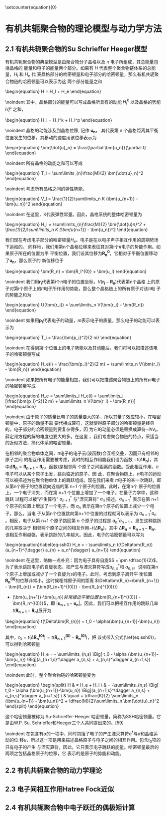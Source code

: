 \setcounter{equation}{0}

# 有机共轭聚合物的理论模型与动力学方法

## 2.1 有机共轭聚合物的Su Schrieffer Heeger模型

有机共轭聚合物的典型模型是由聚合物分子晶格以及 $\pi$ 电子所组成，其总能量包括晶格的
能量和电子的能量两个部分。如果有 $H$ 代表整个聚合物链体系的总能量，$H_l$ 和 $H_e$ 代
表晶格部分的哈密顿量和电子部分的哈密顿量，那么有机共轭聚合物链的哈密顿量可以表示为这
两个部分能量之和

\begin{equation}
H = H_l + H_e
\end{equation}

\noindent
其中，晶格部分的能量可以写成晶格所具有的动能 $H_l^k$ 以及晶格的势能 $H_l^p$ 之和，

\begin{equation}
H_l = H_l^k + H_l^p
\end{equation}

\noindent
晶格的动能涉及到晶格位移, 记作 $\bm{u_n}$， 其代表第 n
个晶格距离其平衡位置发生的位移。其移动的速度用该位移表示为 

\begin{equation}
\bm{\dot{u}_n} = \frac{\partial \bm{u_n}}{\partial t}
\end{equation}

\noindent
所有晶格的动能之和可以写成

\begin{equation}
T_l = \sum\limits_{n}\frac{M}{2} \bm{\dot{u}_n}^2
\end{equation}

\noindent
考虑所有晶格之间的弹性势能，

\begin{equation}
V_l = \frac{1}{2}\sum\limits_n K (\bm{u_{n+1}} - \bm{u_n})^2
\end{equation}

\noindent
在这里，K代表弹性常量。因此，晶格系统的整体哈密顿量为

\begin{equation}
H_l = \sum\limits_{n}\frac{M}{2} \bm{\dot{u}_n}^2 + \frac{1}{2}\sum\limits_n K
(\bm{u_{n+1}} - \bm{u_n})^2
\end{equation}

我们现在考虑电子部分的哈密顿量$H_e$。电子是在以电子声子相互作用的周期势场下运动的。
同样地，我们用第n个晶格位移来表征其对第i个$\pi$电子的势能作用。如果原子所在的位置为平
平衡位置，我们设其位移为$\bm{R_n^{0}}$，它相对于平衡位置移动了$\bm{u_n}$，那么原子的
新位移位于

\begin{equation}
\bm{R_n} = \bm{R_l^{0}} + \bm{u_l}
\end{equation}

\noindent
我们用$\bm{r_i}$代表第i个$\pi$电子的位置坐标，$V(\bm{r_i} - \bm{R_n})$代表第n个晶格
上的原子对第i个原子上的$\pi$电子所作用的势能，那么整个晶格链上的所有原子对该$\pi$电
子的势能之和为

\begin{equation}
U(\bm{r_i}) = \sum\limits_n V(\bm{r_i} - \bm{R_n})
\end{equation}

\noindent
如果用$\bm{p_i}$代表电子的动量，$m$表示电子的质量，那么电子的动能可以表示为

\begin{equation}
T_i = \frac{\bm{p_i}^2}{2 m}
\end{equation}

\noindent
在得到第i个位置上的电子势能以及其动能后，我们将可以把描述该电子的哈密顿量写成

\begin{equation}
H_e(i) = \frac{\bm{p_i}^2}{2 m} + \sum\limits_n V(\bm{r_i} - \bm{R_n})
\end{equation}

\noindent
如果把所有电子的能量相加，我们可以把描述聚合物链上的所有$pi$电子的哈密顿量写成

\begin{equation}
H_e = \sum\limits_i H_e(i) = \sum\limits_i [\frac{\bm{p_i}^2}{2 m} + \sum\limits_n
V(\bm{r_i} - \bm{R_n})]
\end{equation}

\noindent
由于原子的质量比电子的质量要大的多，所以其量子效应较小，在哈密顿量中，原子的动量不需
要代换成算符，这就使得原子部分的哈密顿量是经典的。电子部分的哈密顿量则要复杂得多，因
为它的动量必须是替换成算符$-i\hbar\nabla_i$。薛定谔方程的解的难度也要大的多。在这里
，我们考虑聚合物链的特点，采适当的近似方法，简化体系的哈密顿量。

在相邻的聚合物单体之间，$\pi$电子的电子云(波函数)会互相交叠，因而只有相邻的原子之间
的相互作用需要被考虑，此时的相互作用能我们设为函数
$-t(\Delta\bm{R_n})$，其中$\Delta\bm{R_n} = \bm{R_{n+1}} - \bm{R_n}$，函数t是相邻两
个原子之间距离的函数。受此相互作用，$\pi$电子可以从某个原子出发，跳向临近的原子。因
此，在聚合物链上，$\pi$电子的运动可以被描述为在聚合物单体上的跳跃组成。现在我们来看
$\pi$电子的某一次跳跃，即从第n个原子的位置跳向近临的第 n+1 个原子的位置。此时，在第n个
原子的位置上，一个电子消失，而在第 n+1 个位置上增加了一个电子。在量子力学中，这种跳跃
过程可以被"产生算符" $a_{n+1}^\dagger$ 与"湮灭算符" $a_{n}$ 描述。$a_{n+1}^\dagger$
表示在第 n+1 
个原子的位置上增加了一个电子，而 $a_n$ 表示在第n个原子的位置上减少一个电子。那么，当电
子从第n个位置跳向第n+1个位置的过程就可以表示为 $a_{n+1}^{\dagger}a_n$ 。相反，电子从第 
n+1 个原子跳回第 n 个原子的过程是 $a_{n}^{\dagger}a_{n+1}$ 。发生这种跳跃的几率取决于
相邻两个原子之间的相互作用$-t(\Delta\bm{R_n})$，其中 $\Delta\bm{R_n}=\bm{R_{n+1}} -
\bm{R_{n}}$。该相互作用越强，表示跳跃的几率越大。因此，电子的哈密顿量可以写为

\begin{equation}\label{eq:ssh0}
H_e = - \sum\limits_n t(\Delta\bm{R_n})(a_{n+1}^{\dagger} a_{n} + a_n^{\dagger}
a_{n+1})
\end{equation}

\noindent
在这里，略做一点补充：因为电子具有自旋$S = \pm
\dfrac{1}{2}$，为了表示跳跃电子的自旋状态，把产生与湮灭算符写成$a_{n,s}^\dagger$和
$a_{n,s}$，说明在第n个原子上增加或减少了一个自旋为$s$的电子。此时，考虑到原子离开平
衡位置$\bm{R_n^{(0)}}$的位移非常小，这时候相邻原子间的距离
$\Delta\bm{R_n}=\bm{R_{n+1}} - \bm{R_{n}} = (\bm{R_{n+1}^{(0)}} - \bm{R_{n}^{(0)}}) 
+ (\bm{u_{n+1}}-\bm{u_n})$非常接近平衡位置$\bm{R_{n+1}^{(0)}} - \bm{R_n^{(0)}}$，即
$\left|\bm{u_{n+1}} - \bm{u_n}\right|$。因此，我们可以把相互作用的跳跃几率
$t(\bm{R_{n+1}}-\bm{R_n})$展开为

\begin{equation}
t(\Delta\bm{R_{n}}) = t_0 - \alpha(\bm{u_{n+1}}-\bm{u_n})
\end{equation}

其中，$t_0 = t(\Delta\bm{R_n^{(0)}}) = t(\bm{R_{n+1}^{(0)}} - \bm{R_{n}^{(0)}})$，把
该式带入公式(\ref{eq:ssh0})，可以得到哈密顿量

\begin{equation}
H_e = - \sum\limits_{n,s} \Big[ t_0 - \alpha (\bm{u_{n+1}}-\bm{u_n})
\Big](a_{n+1,s}^\dagger a_{n,s} + a_{n,s}^\dagger a_{n+1,s})
\end{equation}

\noindent
此时，整个聚合物链的哈密顿量变为

<!-- 
use \quad to align equations
--> 
\begin{equation}
\begin{split}
H & = H_e + H_l \\
  & = -\sum\limits_{n,s} \Big[ t_0 - \alpha (\bm{u_{n+1}}-\bm{u_n})
  \Big](a_{n+1,s}^\dagger a_{n,s} + a_{n,s}^\dagger a_{n+1,s}) \\ 
  &  \quad + \dfrac{K}{2} \sum\limits_n (\bm{u_{n+1}} - \bm{u_n})^2 +
  \dfrac{M}{2}\sum\limits_n \bm{\dot{u}_n}^2
\end{split}
\end{equation}

这个哈密顿量被称为 Su-Schrieffer-Heeger 哈密顿量，简称为SSH哈密顿量。它是由W.P. Su,
Schrieffer和Heeger三个人共同提出来的。[59]

\noindent
在包含有$\alpha$的一项中，同时包括了电子的产生湮灭算符$a^\dagger$与$a$和晶格运动的位
移$u$，所以这一项是用来描述晶格原子与电子之间的相互作用。包含$t_0$项的只有电子的产生
与湮灭算符，因此，它只表示电子跳跃的能量。哈密顿量最后的两项之包括晶格原子的位移，它
表示的是原子的势能和动能。
<!--
\begin{split}
A & = \frac{\pi r^2}{2} \\
 & = \frac{1}{2} \pi r^2
\end{split} 
--> 

<!--
\begin{equation}
H = H_e + H_l = \sum\limits_{n}\frac{M}{2} \bm{\dot{u}_n}^2 +
\frac{1}{2}\sum\limits_n K(\bm{u_{n+1}} - \bm{u_n})^2 + \sum\limits_i
[-\frac{\hbar^2}{2 m} \nabla_i^2 + \sum\limits_n V(\bm{r_i} - \bm{R_n})]
\end{equation}

原子的经典处理
在这里，我们要做一个近似：考虑到电子的质量与晶格原子的质量之间的比值非常小，我们对原
子部分的哈密顿量做一个经典近似，即把原子的运动规律用经典力学的方法处理。

我们先考虑N个电子在原子晶格产生的势场中运动，单电子的定态薛定谔方程为

\begin{equation}
[-\frac{\hbar^2}{2 m} \nabla_i^2 + \sum\limits_n V(\bm{r_i} - \bm{R_n})]\Psi(r) = E
\Psi(r)
\end{equation}

\noindent
在聚合物链中，当电子运动集中在第i个聚合物单体附近时，其受到的势能主要来自于该聚合物
单体本身，即$V(\bm{r_i} - \bm{R_i})$。而其余所有单体对该电子的势能之和想比较该单体贝
本身对电子的势能而言非常小，可以看作微扰。因此，我们在零级近似的处理下把其它单体所产
生的势能忽略，这种对微扰的处理方式叫做"紧束缚近似"。此时，薛定谔方程为

\begin{equation}
[-\frac{\hbar^2}{2 m} \nabla_i^2 + V(\bm{r_i} - \bm{R_i})]\Psi(r) = E
\Psi(r)
\end{equation}

\noindent
我们把第n个电子的本征波函数设为$\phi_n(r)$，而把该电子在聚合物链中的波函数用电子的贝
本征波函数线性展开，

\begin{equation}
\Psi(r) = \sum\limits_i \phi_i(r)
\end{equation}

\noindent
因此，我们把第i个电子的定态薛定谔方程写为

\begin{equation}
[-\frac{\hbar^2}{2 m} \nabla_i^2 + V(\bm{r_i} - \bm{R_i})]\phi_i(r) = E
\Psi(r)
\end{equation}
-->







## 2.2 有机共轭聚合物的动力学理论

## 2.3 电子间相互作用Hatree Fock近似

## 2.4 有机共轭聚合物中电子跃迁的偶极矩计算
